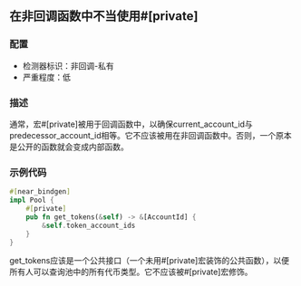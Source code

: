 
## 在非回调函数中不当使用#[private]

### 配置

* 检测器标识：非回调-私有
* 严重程度：低

### 描述

通常，宏#[private]被用于回调函数中，以确保current_account_id与predecessor_account_id相等。它不应该被用在非回调函数中。否则，一个原本是公开的函数就会变成内部函数。

### 示例代码

```rust
#[near_bindgen]
impl Pool {
    #[private]
    pub fn get_tokens(&self) -> &[AccountId] {
        &self.token_account_ids
    }
}
```

get_tokens应该是一个公共接口（一个未用#[private]宏装饰的公共函数），以便所有人可以查询池中的所有代币类型。它不应该被#[private]宏修饰。

